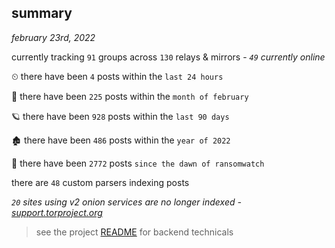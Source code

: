
## summary
_february 23rd, 2022_

currently tracking `91` groups across `130` relays & mirrors - _`49` currently online_

⏲ there have been `4` posts within the `last 24 hours`

🦈 there have been `225` posts within the `month of february`

🪐 there have been `928` posts within the `last 90 days`

🏚 there have been `486` posts within the `year of 2022`

🦕 there have been `2772` posts `since the dawn of ransomwatch`

there are `48` custom parsers indexing posts

_`20` sites using v2 onion services are no longer indexed - [support.torproject.org](https://support.torproject.org/onionservices/v2-deprecation/)_

> see the project [README](https://github.com/thetanz/ransomwatch#ransomwatch--) for backend technicals
